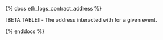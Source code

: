 {% docs eth_logs_contract_address %}

[BETA TABLE] - The address interacted with for a given event.

{% enddocs %}